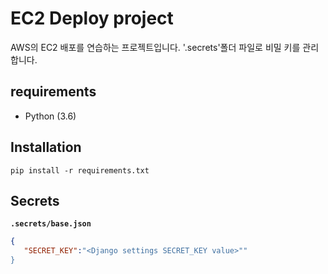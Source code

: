 # EC2 Deploy project

AWS의 EC2 배포를 연습하는 프로젝트입니다.
'.secrets'폴더 파일로 비밀 키를 관리합니다.


## requirements

- Python (3.6)

## Installation

```
pip install -r requirements.txt
```

## Secrets

**`.secrets/base.json`**

```json
{
   "SECRET_KEY":"<Django settings SECRET_KEY value>""
}
```